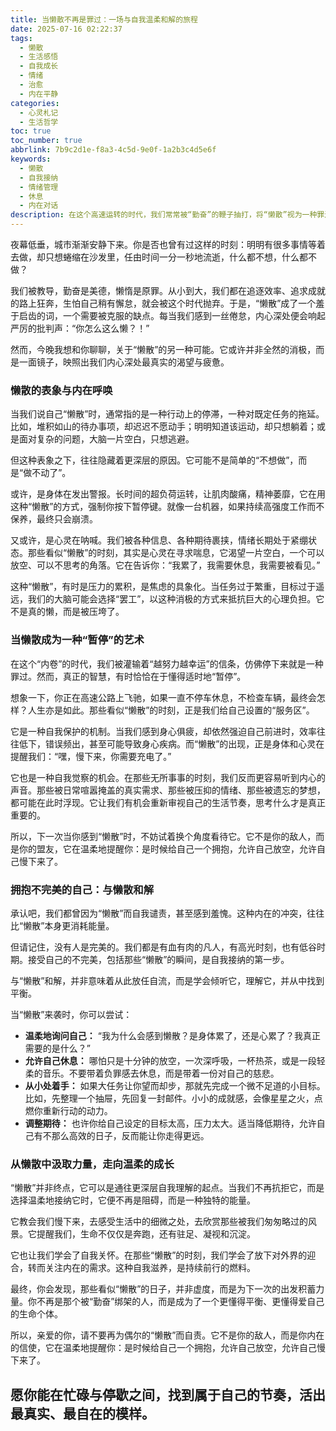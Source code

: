 ```yaml
---
title: 当懒散不再是罪过：一场与自我温柔和解的旅程
date: 2025-07-16 02:22:37
tags:
  - 懒散
  - 生活感悟
  - 自我成长
  - 情绪
  - 治愈
  - 内在平静
categories: 
  - 心灵札记
  - 生活哲学
toc: true
toc_number: true
abbrlink: 7b9c2d1e-f8a3-4c5d-9e0f-1a2b3c4d5e6f
keywords:
  - 懒散
  - 自我接纳
  - 情绪管理
  - 休息
  - 内在对话
description: 在这个高速运转的时代，我们常常被“勤奋”的鞭子抽打，将“懒散”视为一种罪过。然而，当我们真正停下来，倾听内心深处的声音，或许会发现，那些看似“懒散”的时刻，并非无所事事，而是身体和心灵在发出温柔的呼唤，提醒我们放慢脚步，与疲惫的自我温柔和解。这并非鼓励放纵，而是邀请你重新审视，那些被我们忽视的“懒散”背后，可能隐藏着最真实的自我需求和最深沉的治愈力量。
---
```


夜幕低垂，城市渐渐安静下来。你是否也曾有过这样的时刻：明明有很多事情等着去做，却只想蜷缩在沙发里，任由时间一分一秒地流逝，什么都不想，什么都不做？

我们被教导，勤奋是美德，懒惰是原罪。从小到大，我们都在追逐效率、追求成就的路上狂奔，生怕自己稍有懈怠，就会被这个时代抛弃。于是，“懒散”成了一个羞于启齿的词，一个需要被克服的缺点。每当我们感到一丝倦怠，内心深处便会响起严厉的批判声：“你怎么这么懒？！”

然而，今晚我想和你聊聊，关于“懒散”的另一种可能。它或许并非全然的消极，而是一面镜子，映照出我们内心深处最真实的渴望与疲惫。

### 懒散的表象与内在呼唤

当我们说自己“懒散”时，通常指的是一种行动上的停滞，一种对既定任务的拖延。比如，堆积如山的待办事项，却迟迟不愿动手；明明知道该运动，却只想躺着；或是面对复杂的问题，大脑一片空白，只想逃避。

但这种表象之下，往往隐藏着更深层的原因。它可能不是简单的“不想做”，而是“做不动了”。

或许，是身体在发出警报。长时间的超负荷运转，让肌肉酸痛，精神萎靡，它在用这种“懒散”的方式，强制你按下暂停键。就像一台机器，如果持续高强度工作而不保养，最终只会崩溃。

又或许，是心灵在呐喊。我们被各种信息、各种期待裹挟，情绪长期处于紧绷状态。那些看似“懒散”的时刻，其实是心灵在寻求喘息，它渴望一片空白，一个可以放空、可以不思考的角落。它在告诉你：“我累了，我需要休息，我需要被看见。”

这种“懒散”，有时是压力的累积，是焦虑的具象化。当任务过于繁重，目标过于遥远，我们的大脑可能会选择“罢工”，以这种消极的方式来抵抗巨大的心理负担。它不是真的懒，而是被压垮了。

### 当懒散成为一种“暂停”的艺术

在这个“内卷”的时代，我们被灌输着“越努力越幸运”的信条，仿佛停下来就是一种罪过。然而，真正的智慧，有时恰恰在于懂得适时地“暂停”。

想象一下，你正在高速公路上飞驰，如果一直不停车休息，不检查车辆，最终会怎样？人生亦是如此。那些看似“懒散”的时刻，正是我们给自己设置的“服务区”。

它是一种自我保护的机制。当我们感到身心俱疲，却依然强迫自己前进时，效率往往低下，错误频出，甚至可能导致身心疾病。而“懒散”的出现，正是身体和心灵在提醒我们：“嘿，慢下来，你需要充电了。”

它也是一种自我觉察的机会。在那些无所事事的时刻，我们反而更容易听到内心的声音。那些被日常喧嚣掩盖的真实需求、那些被压抑的情绪、那些被遗忘的梦想，都可能在此时浮现。它让我们有机会重新审视自己的生活节奏，思考什么才是真正重要的。

所以，下一次当你感到“懒散”时，不妨试着换个角度看待它。它不是你的敌人，而是你的盟友，它在温柔地提醒你：是时候给自己一个拥抱，允许自己放空，允许自己慢下来了。

### 拥抱不完美的自己：与懒散和解

承认吧，我们都曾因为“懒散”而自我谴责，甚至感到羞愧。这种内在的冲突，往往比“懒散”本身更消耗能量。

但请记住，没有人是完美的。我们都是有血有肉的凡人，有高光时刻，也有低谷时期。接受自己的不完美，包括那些“懒散”的瞬间，是自我接纳的第一步。

与“懒散”和解，并非意味着从此放任自流，而是学会倾听它，理解它，并从中找到平衡。

当“懒散”来袭时，你可以尝试：

*   **温柔地询问自己：** “我为什么会感到懒散？是身体累了，还是心累了？我真正需要的是什么？”
*   **允许自己休息：** 哪怕只是十分钟的放空，一次深呼吸，一杯热茶，或是一段轻柔的音乐。不要带着负罪感去休息，而是带着一份对自己的慈悲。
*   **从小处着手：** 如果大任务让你望而却步，那就先完成一个微不足道的小目标。比如，先整理一个抽屉，先回复一封邮件。小小的成就感，会像星星之火，点燃你重新行动的动力。
*   **调整期待：** 也许你给自己设定的目标太高，压力太大。适当降低期待，允许自己有不那么高效的日子，反而能让你走得更远。

### 从懒散中汲取力量，走向温柔的成长

“懒散”并非终点，它可以是通往更深层自我理解的起点。当我们不再抗拒它，而是选择温柔地接纳它时，它便不再是阻碍，而是一种独特的能量。

它教会我们慢下来，去感受生活中的细微之处，去欣赏那些被我们匆匆略过的风景。它提醒我们，生命不仅仅是奔跑，还有驻足、凝视和沉淀。

它也让我们学会了自我关怀。在那些“懒散”的时刻，我们学会了放下对外界的迎合，转而关注内在的需求。这种自我滋养，是持续前行的燃料。

最终，你会发现，那些看似“懒散”的日子，并非虚度，而是为下一次的出发积蓄力量。你不再是那个被“勤奋”绑架的人，而是成为了一个更懂得平衡、更懂得爱自己的生命个体。

所以，亲爱的你，请不要再为偶尔的“懒散”而自责。它不是你的敌人，而是你内在的信使，它在温柔地提醒你：是时候给自己一个拥抱，允许自己放空，允许自己慢下来了。

愿你能在忙碌与停歇之间，找到属于自己的节奏，活出最真实、最自在的模样。
---